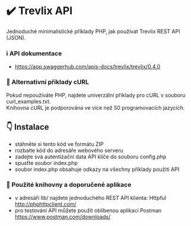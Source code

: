 # :heavy_check_mark: Trevlix API 
Jednoduché minimalistické příklady PHP, jak používat Trevlix REST API (JSON).

### :information_source: API dokumentace 
* https://app.swaggerhub.com/apis-docs/trevlix/trevlix/0.4.0

### :round_pushpin: Alternativní příklady cURL
Pokud nepoužíváte PHP, najdete univerzální příklady pro cURL v souboru curl_examples.txt.  
Knihovna cURL je podporována ve více než 50 programovacích jazycích.

## :point_down: Instalace

* stáhněte si tento kód ve formátu ZIP
* rozbalte kód do adresáře webového serveru
* zadejte svá autentizační data API klíče do souboru config.php
* spusťte soubor index.php
* soubor index.php obsahuje odkazy na všechny příklady použití API

### :pray: Použité knihovny a doporučené aplikace
* v adresáři lib/ najdete jednoduchého REST API klienta: Httpful http://phphttpclient.com/
* pro testování API můžete použít oblíbenou aplikaci Postman https://www.postman.com/downloads/
